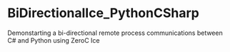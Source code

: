 # BiDirectionalIce_PythonCSharp
Demonstarting a bi-directional remote process communications between C# and Python using ZeroC Ice
